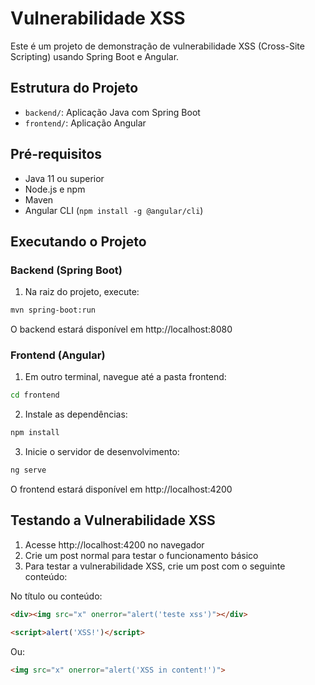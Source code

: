 # Vulnerabilidade XSS

Este é um projeto de demonstração de vulnerabilidade XSS (Cross-Site Scripting) usando Spring Boot e Angular.

## Estrutura do Projeto
- `backend/`: Aplicação Java com Spring Boot
- `frontend/`: Aplicação Angular

## Pré-requisitos
- Java 11 ou superior
- Node.js e npm
- Maven
- Angular CLI (`npm install -g @angular/cli`)

## Executando o Projeto

### Backend (Spring Boot)

1. Na raiz do projeto, execute:
```bash
mvn spring-boot:run
```
O backend estará disponível em http://localhost:8080

### Frontend (Angular)

1. Em outro terminal, navegue até a pasta frontend:
```bash
cd frontend
```

2. Instale as dependências:
```bash
npm install
```

3. Inicie o servidor de desenvolvimento:
```bash
ng serve
```
O frontend estará disponível em http://localhost:4200

## Testando a Vulnerabilidade XSS

1. Acesse http://localhost:4200 no navegador
2. Crie um post normal para testar o funcionamento básico
3. Para testar a vulnerabilidade XSS, crie um post com o seguinte conteúdo:

No título ou conteúdo:

```html
<div><img src="x" onerror="alert('teste xss')"></div>
```

```html
<script>alert('XSS!')</script>
```

Ou:

```html
<img src="x" onerror="alert('XSS in content!')">
```
